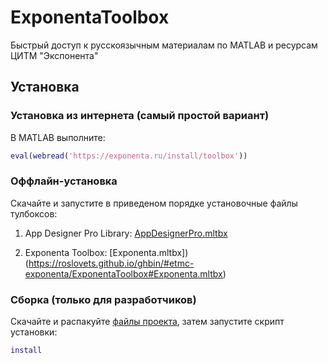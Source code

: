 # ExponentaToolbox

Быстрый доступ к русскоязычным материалам по MATLAB и ресурсам ЦИТМ "Экспонента"

## Установка

### Установка из интернета (самый простой вариант)

В MATLAB выполните:
```MATLAB
eval(webread('https://exponenta.ru/install/toolbox'))
```

### Оффлайн-установка

Скачайте и запустите в приведеном порядке установочные файлы тулбоксов:

1. App Designer Pro Library: [AppDesignerPro.mltbx](https://roslovets.github.io/ghbin/#roslovets/AppDesignerPro#AppDesignerPro.mltbx)

2. Exponenta Toolbox: [Exponenta.mltbx])(https://roslovets.github.io/ghbin/#etmc-exponenta/ExponentaToolbox#Exponenta.mltbx)

### Сборка (только для разработчиков)

Скачайте и распакуйте [файлы проекта](https://github.com/roslovets/AppDesignerPro/archive/master.zip), затем запустите скрипт установки:
```MATLAB
install
```
